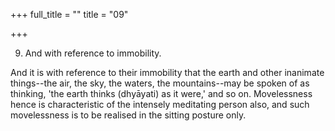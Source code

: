 +++
full_title = ""
title = "09"

+++


9. And with reference to immobility.

And it is with reference to their immobility that the earth and other inanimate things--the air, the sky, the waters, the mountains--may be spoken of as thinking, 'the earth thinks (dhyāyati) as it were,' and so on. Movelessness hence is characteristic of the intensely meditating person also, and such movelessness is to be realised in the sitting posture only.

